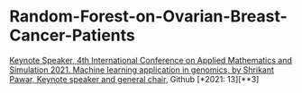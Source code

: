 # Random-Forest-on-Ovarian-Breast-Cancer-Patients

[Keynote Speaker, 4th International Conference on Applied Mathematics and Simulation 2021. Machine learning application in genomics, by Shrikant Pawar, Keynote speaker and general chair,](http://www.4th-amms.org/com.html) Github [*2021: 13][**3]
